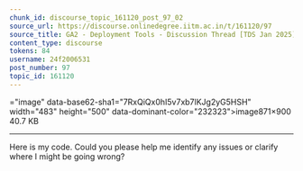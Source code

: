 ```yaml
---
chunk_id: discourse_topic_161120_post_97_02
source_url: https://discourse.onlinedegree.iitm.ac.in/t/161120/97
source_title: GA2 - Deployment Tools - Discussion Thread [TDS Jan 2025]
content_type: discourse
tokens: 84
username: 24f2006531
post_number: 97
topic_id: 161120
---
```


="image" data-base62-sha1="7RxQiQx0hI5v7xb7lKJg2yG5HSH" width="483" height="500" data-dominant-color="232323">image871×900 40.7 KB

---

Here is my code. Could you please help me identify any issues or clarify where I might be going wrong?
